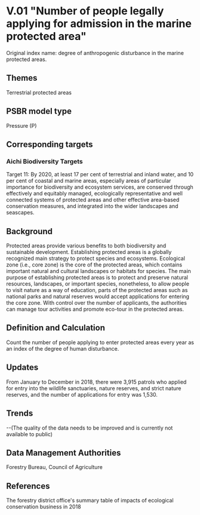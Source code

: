 # V.01 "Number of people legally applying for admission in the marine protected area"
Original index name: degree of anthropogenic disturbance in the marine protected areas.

<script type="text/javascript" src="http://cdn.mathjax.org/mathjax/latest/MathJax.js?config=TeX-AMS-MML_HTMLorMML"></script>

## Themes
Terrestrial protected areas
## PSBR model type
Pressure (P)
## Corresponding targets
### Aichi Biodiversity Targets
Target 11: By 2020, at least 17 per cent of terrestrial and inland water, and 10 per cent of coastal and marine areas, especially areas of particular importance for biodiversity and ecosystem services, are conserved through effectively and equitably managed, ecologically representative and well connected systems of protected areas and other effective area-based conservation measures, and integrated into the wider landscapes and seascapes.
## Background
Protected areas provide various benefits to both biodiversity and sustainable development. Establishing protected areas is a globally recognized main strategy to protect species and ecosystems. Ecological zone (i.e., core zone) is the core of the protected areas, which contains important natural and cultural landscapes or habitats for species. The main purpose of establishing protected areas is to protect and preserve natural resources, landscapes, or important species, nonetheless, to allow people to visit nature as a way of education, parts of the protected areas such as national parks and natural reserves would accept applications for entering the core zone. With control over the number of applicants, the authorities can manage tour activities and promote eco-tour in the protected areas.
## Definition and Calculation
Count the number of people applying to enter protected areas every year as an index of the degree of human disturbance.
## Updates
From January to December in 2018, there were 3,915 patrols who applied for entry into the wildlife sanctuaries, nature reserves, and strict nature reserves, and the number of applications for entry was 1,530.
## Trends
--(The quality of the data needs to be improved and is currently not available to public)
## Data Management Authorities
Forestry Bureau, Council of Agriculture
## References
The forestry district office's summary table of impacts of ecological conservation business in 2018